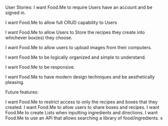 
User Stories:
I want Food.Me to require Users have an account and be signed in.

I want Food.Me to allow full CRUD capability to Users

I want Food.Me to allow Users to Store the recipes they create into whichever box(es) they choose.

I want Food.Me to allow users to upload images from their computers.

I want Food.Me to be logically organized and simple to understand.

I want Food.Me to be responsive.

I want Food.Me to have modern design techniques and be aesthetically pleasing.

Future features:

I want Food.Me to restrict access to only the recipes and boxes that they created.
I want Food.Me to allow users to share boxes and recipes.
I want Food.Me to create Lists when inputting ingredients and directions.
I want Food.Me to use an API that allows searching a library of food/ingredients. x
